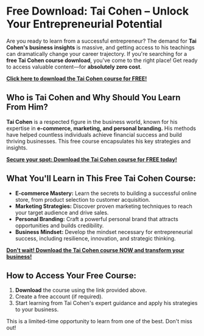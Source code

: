 # Free Download: Tai Cohen – Unlock Your Entrepreneurial Potential

Are you ready to learn from a successful entrepreneur? The demand for **Tai Cohen's business insights** is massive, and getting access to his teachings can dramatically change your career trajectory. If you're searching for a **free Tai Cohen course download**, you've come to the right place! Get ready to access valuable content—for **absolutely zero cost**.

[**Click here to download the Tai Cohen course for FREE!**](https://udemywork.com/tai-cohen)

## Who is Tai Cohen and Why Should You Learn From Him?

**Tai Cohen** is a respected figure in the business world, known for his expertise in **e-commerce, marketing, and personal branding.** His methods have helped countless individuals achieve financial success and build thriving businesses. This free course encapsulates his key strategies and insights.

[**Secure your spot: Download the Tai Cohen course for FREE today!**](https://udemywork.com/tai-cohen)

## What You'll Learn in This Free Tai Cohen Course:

*   **E-commerce Mastery:** Learn the secrets to building a successful online store, from product selection to customer acquisition.
*   **Marketing Strategies:** Discover proven marketing techniques to reach your target audience and drive sales.
*   **Personal Branding:** Craft a powerful personal brand that attracts opportunities and builds credibility.
*   **Business Mindset:** Develop the mindset necessary for entrepreneurial success, including resilience, innovation, and strategic thinking.

[**Don't wait! Download the Tai Cohen course NOW and transform your business!**](https://udemywork.com/tai-cohen)

## How to Access Your Free Course:

1.  **Download** the course using the link provided above.
2.  Create a free account (if required).
3.  Start learning from Tai Cohen's expert guidance and apply his strategies to your business.

This is a limited-time opportunity to learn from one of the best. Don't miss out!
